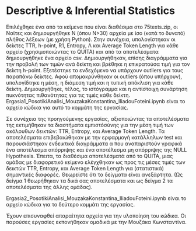 # Descriptive & Inferential Statistics

Επιλέχθηκε ένα από τα κείμενα που είναι διαθέσιμα στο 75texts.zip, οι Ναϊτες και δημιουργήθηκε N (όπου Ν>30) αρχεία με ίσο (κατά το δυνατό) πλήθος λέξεων (με χρήση Python). Στην συνέχεια, υπολογίστηκαν οι δείκτες TTR, h-point, R1, Entropy, Λ και Average Token Length για κάθε αρχείο (χρησιμοποιώντας το QUITA) και από τα αποτελέσματα δημιουργήθηκε ένα αρχείο csv. Δημιουργήθηκαν, επίσης διαγράμματα για την προβολή των τιμών ανά δείκτη και βρέθηκε η επικρατούσα τιμή για τον δείκτη h-point. Εξετέστηκε το ενδεχόμενο να υπάρχουν outliers για τους παραπάνω δείκτες. Αφού απομακρύνθηκαν οι outliers (όπου υπήρχουν), υπολογίδτηκε η μέση, η διάμεση τιμή και η τυπική απόκλιση για κάθε δείκτη. Δημιουργήθηκε, τέλος, το ιστόγραμμα και η αντίστοιχη συνάρτηση πυκνότητας πιθανότητας για τις τιμές κάθε δείκτη.
Ergasia1_PosotikiAnalisi_MouzakaKonstantina_IliadouFoteini.ipynb είναι το αρχείο κώδικα για αυτό το κομμάτη της εργασίας.

Σε συνέχεια της προηγούμενης εργασίας, αξιοποιώντας τα αποτελέσματα της εκτιμήθηκαν τα διαστήματα εμπιστόσύνης για την μέση τιμή των ακόλουθων δεικτών: TTR, Entropy, και Average Token Length. Τα αποτελέσματα επιβεβαιώθηκαν με την ερφαρμογή κατάλληλων test και παρουσιάστηκαν ενδεικτικά διαγράμματα α που αναπαριστούν γραφικά ένα αποτέλεσμα
απόρριψης και ένα αποτέλεσμα μη απόρριψης της NULL Hypothesis. Έπειτα, τα διαθέσιμα αποτελέσματά από το QUITA, μιας ομάδας με διαφορετικό κείμενο ελέγχθηκαν ως προς τις μέσες τιμές των δεικτών TTR, Entropy, και Average Token Length για (στατιστικά) σημαντικές διαφορές. Θεωρείστε ότι τα δείγματα είναι ανεξάρτητα. (Ως δείγμα 1 θεωρήθηκαν τα δικά
σας αποτελέσματα και ως δείγμα 2 τα αποτελέσματα της άλλης ομάδας). 

Ergasia2_PosotikiAnalisi_MouzakaKonstantina_IliadouFoteini.ipynb είναι το αρχείο κώδικα για το δεύτερο κομμάτι της εργασίας.

Έχουν επισυναφθεί απαραίτητα αρχεία για την υλοποίηση του κώδικα.
Οι παρούσες εργασίες εκπονήθηκαν ομαδικά με την Μουζάκα Κωνσταντίνα.


